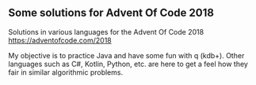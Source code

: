 ## Some solutions for Advent Of Code 2018

Solutions in various languages for the Advent Of Code 2018 https://adventofcode.com/2018

My objective is to practice Java and have some fun with q (kdb+).
Other languages such as C#, Kotlin, Python, etc. are here to get a feel how they fair in similar algorithmic problems.
